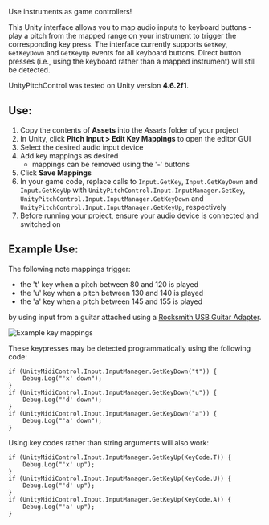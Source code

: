 Use instruments as game controllers!

This Unity interface allows you to map audio inputs to keyboard buttons - play a pitch from the mapped range on your instrument to trigger the corresponding key press.
The interface currently supports `GetKey`, `GetKeyDown` and `GetKeyUp` events for all keyboard buttons.
Direct button presses (i.e., using the keyboard rather than a mapped instrument) will still be detected.

UnityPitchControl was tested on Unity version __4.6.2f1__.

## Use: ##

1. Copy the contents of __Assets__ into the _Assets_ folder of your project
2. In Unity, click __Pitch Input > Edit Key Mappings__ to open the editor GUI
3. Select the desired audio input device
4. Add key mappings as desired
	* mappings can be removed using the '-' buttons
5. Click __Save Mappings__
6. In your game code, replace calls to `Input.GetKey`, `Input.GetKeyDown` and `Input.GetKeyUp` with `UnityPitchControl.Input.InputManager.GetKey`, `UnityPitchControl.Input.InputManager.GetKeyDown` and `UnityPitchControl.Input.InputManager.GetKeyUp`, respectively
7. Before running your project, ensure your audio device is connected and switched on

## Example Use: ##

The following note mappings trigger:

* the 't' key when a pitch between 80 and 120 is played
* the 'u' key when a pitch between 130 and 140 is played
* the 'a' key when a pitch between 145 and 155 is played

by using input from a guitar attached using a [Rocksmith USB Guitar Adapter](http://rocksmith.ubi.com/rocksmith/en-au/home/index.aspx).

![Example key mappings](https://bitbucket.org/charlottepierce/unitypitchcontrol/raw/master/example_mappings.png)

These keypresses may be detected programmatically using the following code:

	if (UnityMidiControl.Input.InputManager.GetKeyDown("t")) {
		Debug.Log("'x' down");
	}
	if (UnityMidiControl.Input.InputManager.GetKeyDown("u")) {
		Debug.Log("'d' down");
	}
	if (UnityMidiControl.Input.InputManager.GetKeyDown("a")) {
		Debug.Log("'a' down");
	}
	
Using key codes rather than string arguments will also work:

	if (UnityMidiControl.Input.InputManager.GetKeyUp(KeyCode.T)) {
		Debug.Log("'x' up");
	}
	if (UnityMidiControl.Input.InputManager.GetKeyUp(KeyCode.U)) {
		Debug.Log("'d' up");
	}
	if (UnityMidiControl.Input.InputManager.GetKeyUp(KeyCode.A)) {
		Debug.Log("'a' up");
	}